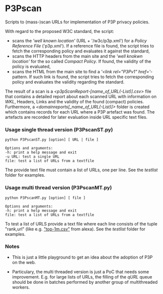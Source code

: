 # P3Pscan
Scripts to (mass-)scan URLs for implementation of P3P privacy policies.

With regard to the proposed W3C standard, the script:

* scans the _'well known location'_ (URL + '/w3c/p3p.xml') for a _Policy Reference File_ ('p3p.xml'). If a reference file is found, the script tries to fetch the corresponding policy and evaluates it against the standard,
* scans the HTTP headers from the main site and the _'well knokwn location'_ for the so called _Compact Policy_. If found, the validity of the policy is evaluated,
* scans the HTML from the main site to find a _'<link rel="P3Pv1" href='_-pattern. If such link is found, the script tries to fetch the corresponding policy and evaluates the validity regarding the standard.

The result of a scan is a *<p3pScanReport-[name_of_URL(-List)].csv>* file that contains a detailed report about each scanned URL with information on _WKL_, Headers, Links and the validity of the found (compact) policies. Furthermore, a *<domainreports[_name_of_URL(-List)]>* folder is created which contains records for each URL where a P3P artefact was found. The artefacts are recorded for later evaluation inside URL specific text files.

### Usage single thread version (P3PscanST.py)

    python P3PscanST.py [option] [ URL | file ]

    Options and arguments:
    -h: print a help message and exit
    -u URL: test a single URL
    file: test a list of URLs from a textfile

The provide text file must contain a list of URLs, one per line. See the _testlist_ folder for examples.

### Usage multi thread version (P3PscanMT.py)

    python P3PscanMT.py [option] [ file ]

    Options and arguments:
    -h: print a help message and exit
    file: test a list of URLs from a textfile

To test a list of URLS provide a text file where each line consists of the tuple "rank,url" (like e.g. ["top-1m.csv"](http://s3.amazonaws.com/alexa-static/top-1m.csv.zip) from alexa). See the _testlist_ folder for examples.


### Notes

* This is just a little playground to get an idea about the adoption of P3P on the web.

* Particulary, the multi threaded version is just a PoC that needs some improvement. E.g. for large lists of URLs, the filling of the _qURL_ queue should be done in batches performed by another group of multithreaded workers.
